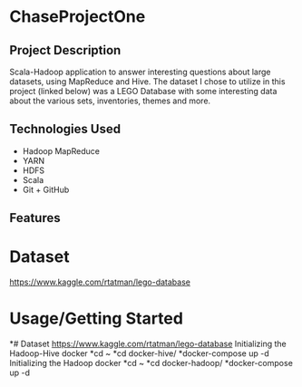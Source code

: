 # ChaseProjectOne


## Project Description
Scala-Hadoop application to answer interesting questions about large datasets, using MapReduce and Hive. 
The dataset I chose to utilize in this project (linked below) was a LEGO Database with some interesting
data about the various sets, inventories, themes and more.

## Technologies Used
* Hadoop MapReduce
* YARN
* HDFS
* Scala
* Git + GitHub

## Features

# Dataset
https://www.kaggle.com/rtatman/lego-database

# Usage/Getting Started
*# Dataset https://www.kaggle.com/rtatman/lego-database
Initializing the Hadoop-Hive docker
*cd ~
*cd docker-hive/
*docker-compose up -d
Initializing the Hadoop docker
*cd ~
*cd docker-hadoop/
*docker-compose up -d
